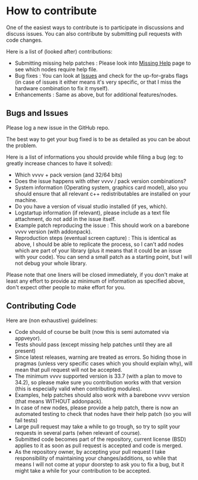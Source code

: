 # How to contribute

One of the easiest ways to contribute is to participate in discussions and discuss issues. 
You can also contribute by submitting pull requests with code changes.

Here is a list of (looked after) contributions:
* Submitting missing help patches : Please look into [Missing Help](https://github.com/mrvux/dx11-vvvv/blob/master/MISSINGHELP.md) page to see which nodes require help file.
* Bug fixes : You can look at [Issues](https://github.com/mrvux/dx11-vvvv/issues) and check for the up-for-grabs flags (in case of issues it either means it's very specific, or that I miss the hardware combination to fix it myself).
* Enhancements : Same as above, but for additional features/nodes.

## Bugs and Issues

Please log a new issue in the GitHub repo.

The best way to get your bug fixed is to be as detailed as you can be about the problem.

Here is a list of informations you should provide while filing a bug (eg: to greatly increase chances to have it solved):
* Which vvvv + pack version (and 32/64 bits)
* Does the issue happens with other vvvv / pack version combinations?
* System information (Operating system, graphics card model), also you should ensure that all relevant c++ redistributables are installed on your machine.
* Do you have a version of visual studio installed (if yes, which).
* Logstartup information (if relevant), please include as a text file attachment, do not add in the issue itself.
* Example patch reproducing the issue : This should work on a barebone vvvv version (with addonpack). 
* Reproduction steps (eventual screen capture) : This is identical as above, I should be able to replicate the process, 
so I can't add nodes which are part of your library (plus it means that it could be an issue with your code). You can send a small patch as a starting point, but I will not debug your whole library.

Please note that one liners will be closed immediately, if you don't make at least any effort to provide az minimum of information as specified above, don't expect other people to make effort for you.


## Contributing Code

Here are (non exhaustive) guidelines:
* Code should of course be built (now this is semi automated via appveyor).
* Tests should pass (except missing help patches until they are all present)
* Since latest releases, warning are treated as errors. So hiding those in pragmas (unless very specific cases which you should explain why), will mean that pull request will not be accepted.
* The minimum vvvv supported version is 33.7 (with a plan to move to 34.2), so please make sure you contribution works with that version (this is especially valid when contributing modules).
* Examples, help patches should also work with a barebone vvvv version (that means WITHOUT addonpack).
* In case of new nodes, please provide a help patch, there is now an automated testing to check that nodes have their help patch (so you will fail tests)
* Large pull request may take a while to go trough, so try to split your requests in several parts (when relevant of course). 
* Submitted code becomes part of the repository, current license (BSD) applies to it as soon as pull request is accepted and code is merged.
* As the repository owner, by accepting your pull request I take responsibility of maintaining your changes/additions, so while that means I will not come at yopur doorstep to ask you to fix a bug, but it might take a while for your contribution to be accepted.

